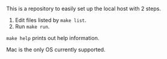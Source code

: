 This is a repository to easily set up the local host with 2 steps.

1. Edit files listed by `make list`.
1. Run `make run`.

`make help` prints out help information.

Mac is the only OS currently supported.
